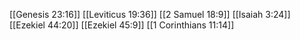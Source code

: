 [[Genesis 23:16]]
[[Leviticus 19:36]]
[[2 Samuel 18:9]]
[[Isaiah 3:24]]
[[Ezekiel 44:20]]
[[Ezekiel 45:9]]
[[1 Corinthians 11:14]]
